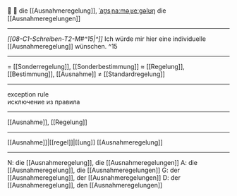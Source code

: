📜 🔴 die [[Ausnahmeregelung]], [ˈaʊ̯sˌnaːməˌʁeːɡəlʊŋ](https://youglish.com/pronounce/Ausnahmeregelung/german)
die [[Ausnahmeregelungen]]

---
*[[08-C1-Schreiben-T2-M#^15|^]]* Ich würde mir hier eine individuelle [[Ausnahmeregelung]] wünschen. ^15


---
= [[Sonderregelung]], [[Sonderbestimmung]]
≈ [[Regelung]], [[Bestimmung]], [[Ausnahme]]
≠ [[Standardregelung]]

---
exception rule  
исключение из правила

---
[[Ausnahme]], [[Regelung]]

---
[[Ausnahme]]|[[regel]]|[[ung]]
[[Ausnahmeregelung]]


---
N: die [[Ausnahmeregelung]], die [[Ausnahmeregelungen]]
A: die [[Ausnahmeregelung]], die [[Ausnahmeregelungen]]
G: der [[Ausnahmeregelung]], der [[Ausnahmeregelungen]]
D: der [[Ausnahmeregelung]], den [[Ausnahmeregelungen]]

